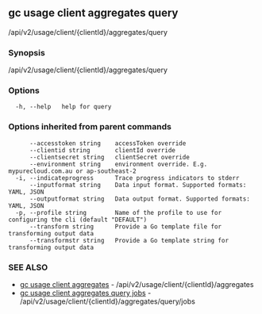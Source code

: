 ## gc usage client aggregates query

/api/v2/usage/client/{clientId}/aggregates/query

### Synopsis

/api/v2/usage/client/{clientId}/aggregates/query

### Options

```
  -h, --help   help for query
```

### Options inherited from parent commands

```
      --accesstoken string    accessToken override
      --clientid string       clientId override
      --clientsecret string   clientSecret override
      --environment string    environment override. E.g. mypurecloud.com.au or ap-southeast-2
  -i, --indicateprogress      Trace progress indicators to stderr
      --inputformat string    Data input format. Supported formats: YAML, JSON
      --outputformat string   Data output format. Supported formats: YAML, JSON
  -p, --profile string        Name of the profile to use for configuring the cli (default "DEFAULT")
      --transform string      Provide a Go template file for transforming output data
      --transformstr string   Provide a Go template string for transforming output data
```

### SEE ALSO

* [gc usage client aggregates](gc_usage_client_aggregates.html)	 - /api/v2/usage/client/{clientId}/aggregates
* [gc usage client aggregates query jobs](gc_usage_client_aggregates_query_jobs.html)	 - /api/v2/usage/client/{clientId}/aggregates/query/jobs


